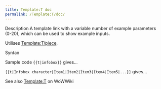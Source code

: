 ```yaml
---
title: Template:T doc
permalink: /Template:T/doc/
---
```


Description
A template link with a variable number of example parameters (0-20),
which can be used to show example inputs.

Utilises [Template:T/piece](Template:T/piece "wikilink").

Syntax

Sample code
`{{t|infobox}}` gives...

`{{t|Infobox character|Item1|Item2|Item3|Item4|Item5|...}}` gives...

See also
[Template:T](w:c:wow:Template:T "wikilink") on WoWWiki

<includeonly></includeonly><noinclude></noinclude>

[](Category:Templates "wikilink")
[](Category:Template_documentation "wikilink")